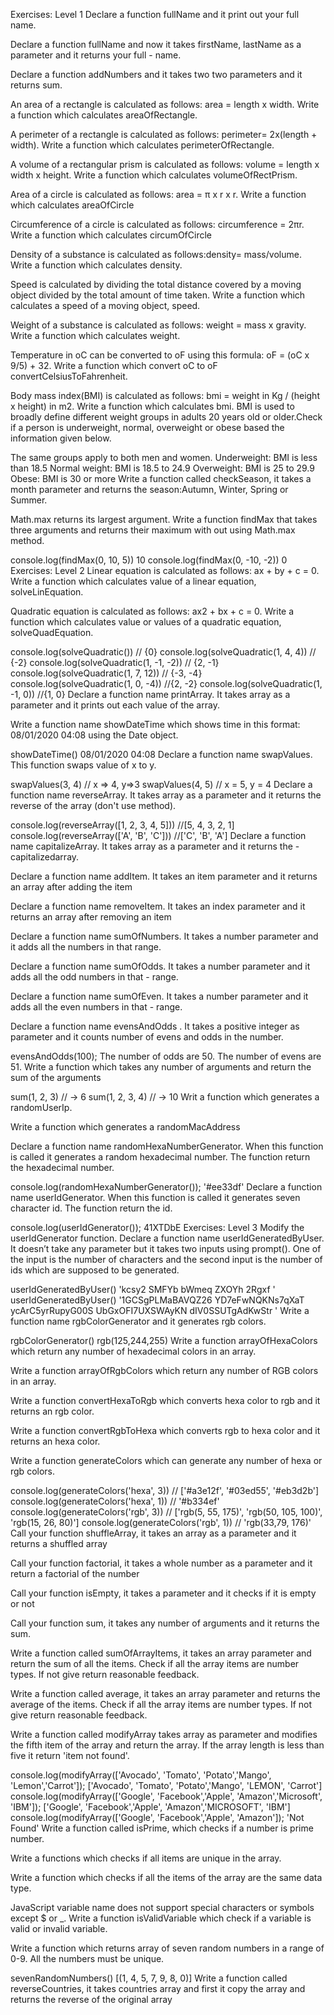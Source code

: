 Exercises: Level 1
Declare a function fullName and it print out your full name.

Declare a function fullName and now it takes firstName, lastName as a parameter and it returns your full - name.

Declare a function addNumbers and it takes two two parameters and it returns sum.

An area of a rectangle is calculated as follows: area = length x width. Write a function which calculates areaOfRectangle.

A perimeter of a rectangle is calculated as follows: perimeter= 2x(length + width). Write a function which calculates perimeterOfRectangle.

A volume of a rectangular prism is calculated as follows: volume = length x width x height. Write a function which calculates volumeOfRectPrism.

Area of a circle is calculated as follows: area = π x r x r. Write a function which calculates areaOfCircle

Circumference of a circle is calculated as follows: circumference = 2πr. Write a function which calculates circumOfCircle

Density of a substance is calculated as follows:density= mass/volume. Write a function which calculates density.

Speed is calculated by dividing the total distance covered by a moving object divided by the total amount of time taken. Write a function which calculates a speed of a moving object, speed.

Weight of a substance is calculated as follows: weight = mass x gravity. Write a function which calculates weight.

Temperature in oC can be converted to oF using this formula: oF = (oC x 9/5) + 32. Write a function which convert oC to oF convertCelsiusToFahrenheit.

Body mass index(BMI) is calculated as follows: bmi = weight in Kg / (height x height) in m2. Write a function which calculates bmi. BMI is used to broadly define different weight groups in adults 20 years old or older.Check if a person is underweight, normal, overweight or obese based the information given below.

The same groups apply to both men and women.
Underweight: BMI is less than 18.5
Normal weight: BMI is 18.5 to 24.9
Overweight: BMI is 25 to 29.9
Obese: BMI is 30 or more
Write a function called checkSeason, it takes a month parameter and returns the season:Autumn, Winter, Spring or Summer.

Math.max returns its largest argument. Write a function findMax that takes three arguments and returns their maximum with out using Math.max method.

console.log(findMax(0, 10, 5))
10
console.log(findMax(0, -10, -2))
0
Exercises: Level 2
Linear equation is calculated as follows: ax + by + c = 0. Write a function which calculates value of a linear equation, solveLinEquation.

Quadratic equation is calculated as follows: ax2 + bx + c = 0. Write a function which calculates value or values of a quadratic equation, solveQuadEquation.

console.log(solveQuadratic()) // {0}
console.log(solveQuadratic(1, 4, 4)) // {-2}
console.log(solveQuadratic(1, -1, -2)) // {2, -1}
console.log(solveQuadratic(1, 7, 12)) // {-3, -4}
console.log(solveQuadratic(1, 0, -4)) //{2, -2}
console.log(solveQuadratic(1, -1, 0)) //{1, 0}
Declare a function name printArray. It takes array as a parameter and it prints out each value of the array.

Write a function name showDateTime which shows time in this format: 08/01/2020 04:08 using the Date object.

showDateTime()
08/01/2020 04:08
Declare a function name swapValues. This function swaps value of x to y.

swapValues(3, 4) // x => 4, y=>3
swapValues(4, 5) // x = 5, y = 4
Declare a function name reverseArray. It takes array as a parameter and it returns the reverse of the array (don't use method).

console.log(reverseArray([1, 2, 3, 4, 5]))
//[5, 4, 3, 2, 1]
console.log(reverseArray(['A', 'B', 'C']))
//['C', 'B', 'A']
Declare a function name capitalizeArray. It takes array as a parameter and it returns the - capitalizedarray.

Declare a function name addItem. It takes an item parameter and it returns an array after adding the item

Declare a function name removeItem. It takes an index parameter and it returns an array after removing an item

Declare a function name sumOfNumbers. It takes a number parameter and it adds all the numbers in that range.

Declare a function name sumOfOdds. It takes a number parameter and it adds all the odd numbers in that - range.

Declare a function name sumOfEven. It takes a number parameter and it adds all the even numbers in that - range.

Declare a function name evensAndOdds . It takes a positive integer as parameter and it counts number of evens and odds in the number.

evensAndOdds(100);
The number of odds are 50.
The number of evens are 51.
Write a function which takes any number of arguments and return the sum of the arguments

sum(1, 2, 3) // -> 6
sum(1, 2, 3, 4) // -> 10
Writ a function which generates a randomUserIp.

Write a function which generates a randomMacAddress

Declare a function name randomHexaNumberGenerator. When this function is called it generates a random hexadecimal number. The function return the hexadecimal number.

console.log(randomHexaNumberGenerator());
'#ee33df'
Declare a function name userIdGenerator. When this function is called it generates seven character id. The function return the id.

console.log(userIdGenerator());
41XTDbE
Exercises: Level 3
Modify the userIdGenerator function. Declare a function name userIdGeneratedByUser. It doesn’t take any parameter but it takes two inputs using prompt(). One of the input is the number of characters and the second input is the number of ids which are supposed to be generated.

userIdGeneratedByUser()
'kcsy2
SMFYb
bWmeq
ZXOYh
2Rgxf
'
userIdGeneratedByUser()
'1GCSgPLMaBAVQZ26
YD7eFwNQKNs7qXaT
ycArC5yrRupyG00S
UbGxOFI7UXSWAyKN
dIV0SSUTgAdKwStr
'
Write a function name rgbColorGenerator and it generates rgb colors.

rgbColorGenerator()
rgb(125,244,255)
Write a function arrayOfHexaColors which return any number of hexadecimal colors in an array.

Write a function arrayOfRgbColors which return any number of RGB colors in an array.

Write a function convertHexaToRgb which converts hexa color to rgb and it returns an rgb color.

Write a function convertRgbToHexa which converts rgb to hexa color and it returns an hexa color.

Write a function generateColors which can generate any number of hexa or rgb colors.

console.log(generateColors('hexa', 3)) // ['#a3e12f', '#03ed55', '#eb3d2b']
console.log(generateColors('hexa', 1)) // '#b334ef'
console.log(generateColors('rgb', 3)) // ['rgb(5, 55, 175)', 'rgb(50, 105, 100)', 'rgb(15, 26, 80)']
console.log(generateColors('rgb', 1)) // 'rgb(33,79, 176)'
Call your function shuffleArray, it takes an array as a parameter and it returns a shuffled array

Call your function factorial, it takes a whole number as a parameter and it return a factorial of the number

Call your function isEmpty, it takes a parameter and it checks if it is empty or not

Call your function sum, it takes any number of arguments and it returns the sum.

Write a function called sumOfArrayItems, it takes an array parameter and return the sum of all the items. Check if all the array items are number types. If not give return reasonable feedback.

Write a function called average, it takes an array parameter and returns the average of the items. Check if all the array items are number types. If not give return reasonable feedback.

Write a function called modifyArray takes array as parameter and modifies the fifth item of the array and return the array. If the array length is less than five it return 'item not found'.

console.log(modifyArray(['Avocado', 'Tomato', 'Potato','Mango', 'Lemon','Carrot']);
['Avocado', 'Tomato', 'Potato','Mango', 'LEMON', 'Carrot']
console.log(modifyArray(['Google', 'Facebook','Apple', 'Amazon','Microsoft',  'IBM']);
['Google', 'Facebook','Apple', 'Amazon','MICROSOFT',  'IBM']
console.log(modifyArray(['Google', 'Facebook','Apple', 'Amazon']);
  'Not Found'
Write a function called isPrime, which checks if a number is prime number.

Write a functions which checks if all items are unique in the array.

Write a function which checks if all the items of the array are the same data type.

JavaScript variable name does not support special characters or symbols except $ or _. Write a function isValidVariable which check if a variable is valid or invalid variable.

Write a function which returns array of seven random numbers in a range of 0-9. All the numbers must be unique.

sevenRandomNumbers()
[(1, 4, 5, 7, 9, 8, 0)]
Write a function called reverseCountries, it takes countries array and first it copy the array and returns the reverse of the original array
